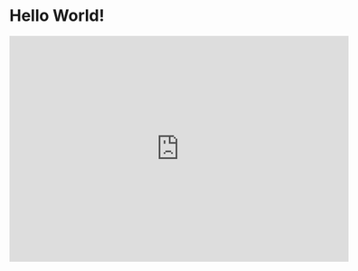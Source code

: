 # Hello World!
<embed src=https://sandermiller.github.io/CompRobo2020Swarms/boidsFlocking.html width="600" height="400"> </embed>
